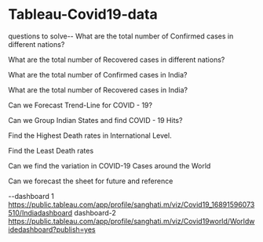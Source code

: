 # Tableau-Covid19-data
questions to solve--
What are the total number of Confirmed cases in different nations?

What are the total number of Recovered cases in different nations?

What are the total number of Confirmed cases in India?

What are the total number of Recovered cases in India?

Can we Forecast Trend-Line for COVID - 19?

Can we Group Indian States and find COVID - 19 Hits?

Find the Highest Death rates in International Level.

Find the Least Death rates

Can we find the variation in COVID-19 Cases around the World

Can we forecast the sheet for future and reference

--dashboard 1
https://public.tableau.com/app/profile/sanghati.m/viz/Covid19_16891596073510/Indiadashboard
dashboard-2
https://public.tableau.com/app/profile/sanghati.m/viz/Covid19world/Worldwidedashboard?publish=yes
